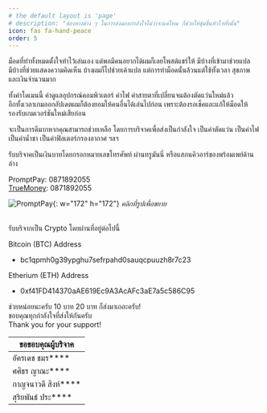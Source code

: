 ```yaml
---
# the default layout is 'page'
# description: "ช่องทางต่าง ๆ ในการส่งมอบกำลังใจไม่ว่าจะแค่ไหน ก็ช่วยให้ชุ่มชื่นหัวใจทั้งนั้น"
icon: fas fa-hand-peace
order: 5
---
```


ม็อดที่ทำทั้งหมดตั้งใจทำไว้เล่นเอง แต่พอมีคนอยากได้ผมก็เลยโพสต์แชร์ให้ มีบ้างที่เข้ามาช่วยแปล <br />
มีบ้างที่ช่วยแสดงความคิดเห็น บ้างผมก็ไปช่วยเค้าแปล แต่การทำม็อดนั้นล้วนแต่ใช้ทั้งเวลา สุขภาพ และเงินจำนวนมาก

ทั้งค่าโดเมนนี้ ค่าดูแลอุปกรณ์คอมพิวเตอร์ ค่าไฟ ค่าสายตาที่เปลี่ยนจนต้องตัดแว่นใหม่แล้ว <br />
อีกทั้งเวลาเกมออกอัปเดตผมก็ต้องยอมให้คนอื่นได้เล่นไปก่อน เพราะต้องรอเช็คและแก้ให้ม็อดให้รองรับเกมเวอร์ชันใหม่เสียก่อน

จะเป็นการดีมากหากคุณสามารถช่วยเหลือ โดยการบริจาคเพื่อส่งเป็นกำลังใจ เป็นค่าตัดแว่น เป็นค่าไฟ เป็นค่าน้ำชา เป็นค่าฟิลเตอร์กรองอากาศ ฯลฯ

รับบริจาคเป็นเงินบาทโดยกรอกหมายเลขโทรศัพท์ ผ่านทรูมันนี่ หรือแสกนคิวอาร์ของพร้อมเพย์ด้านล่าง

PromptPay: 0871892055 <br />
[TrueMoney](https://tmn.app.link/4Z175xg9BMb): 0871892055

![PromptPay](https://assets.naruebet.dev/img/PromptPay-14.webp){: w="172" h="172"}
_คลิกที่รูปเพื่อขยาย_

<br />
รับบริจากเป็น Crypto โดยผ่านที่อยู่ต่อไปนี้ <br />

Bitcoin (BTC) Address

- bc1qpmh0g39ypghu7sefrpahd0sauqcpuuzh8r7c23

Etherium (ETH) Address

- 0xf41FD414370aAE619Ec9A3AcAFc3aE7a5c586C95

ช่วยหน่อยนะครับ 10 บาท 20 บาท ก็ส่งมาเถอะครับ! <br />
ขอบคุณทุกกำลังใจที่ส่งให้กันครับ <br />
Thank you for your support!

| ขอขอบคุณผู้บริจาค      |
| ---------------------- |
| อัครเดช ชมร\*\*\*\*    |
| ศศิธร ญาณะ\*\*\*\*     |
| กาญจนาวดี สิงห์\*\*\*\* |
| สุริยพันธ์ ประ\*\*\*\* |

